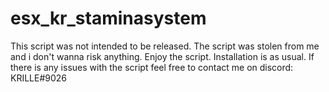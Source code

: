 # esx_kr_staminasystem
This script was not intended to be released. The script was stolen from me and i don't wanna risk anything. Enjoy the script.
Installation is as usual.
If there is any issues with the script feel free to contact me on discord: KRILLE#9026
